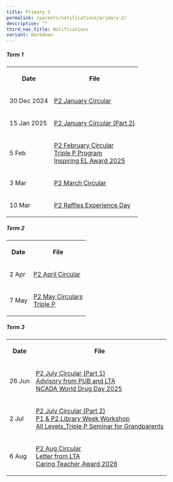 ```yaml
---
title: Primary 2
permalink: /parents/notifications/primary-2/
description: ""
third_nav_title: Notifications
variant: markdown
---
```

<h5>Term 1</h5>
<table style="minWidth: 50px">
<colgroup>
<col>
<col>
</colgroup>
<tbody>
<tr>
<th rowspan="1" colspan="1">
<p>Date</p>
</th>
<th rowspan="1" colspan="1">
<p>File</p>
</th>
</tr>
<tr>
<td rowspan="1" colspan="1">
<p>30 Dec 2024</p>
</td>
<td rowspan="1" colspan="1">
<p><a href="/files/Notification%202025/Pri%202/RGPS_N25_P2_001.pdf" rel="noopener noreferrer nofollow" target="_blank">P2 January Circular</a>
</p>
</td>
</tr>
<tr>
<td rowspan="1" colspan="1">
<p>15 Jan 2025</p>
</td>
<td rowspan="1" colspan="1">
<p><a href="/files/Notification%202025/Pri%202/RGPS_N25_P2_003.pdf" rel="noopener noreferrer nofollow" target="_blank">P2 January Circular (Part 2)</a>
</p>
</td>
</tr>
<tr>
<td rowspan="1" colspan="1">
<p>5 Feb</p>
</td>
<td rowspan="1" colspan="1">
<p><a href="/files/Notification%202025/Pri%202/P2.pdf" rel="noopener noreferrer nofollow" target="_blank">P2 February Circular</a>
<br><a href="/files/Notification%202025/Pri%201/Triple_P_PG_Notification_Indicate_Interest_2025_Flyer.pdf" rel="noopener noreferrer nofollow" target="_blank">Triple P Program</a>
<br><a href="/files/Notification%202025/Pri%201/Inspiring_EL_Award_2025.pdf" rel="noopener noreferrer nofollow" target="_blank">Inspiring EL Award 2025</a>
</p>
</td>
</tr>
<tr>
<td rowspan="1" colspan="1">
<p>3 Mar</p>
</td>
<td rowspan="1" colspan="1">
<p><a href="/files/Notification%202025/Pri%202/RGPS_N25_P2_005.pdf" rel="noopener noreferrer nofollow" target="_blank">P2 March Circular</a>
</p>
</td>
</tr>
<tr>
<td rowspan="1" colspan="1">
<p>10 Mar</p>
</td>
<td rowspan="1" colspan="1">
<p><a href="/files/Notification%202025/Pri%202/P2_Raffles_Experience_Day_PG_2025_final__Consent_required_.pdf" rel="noopener noreferrer nofollow" target="_blank">P2 Raffles Experience Day</a>
</p>
</td>
</tr>
</tbody>
</table>
<h5>Term 2</h5>
<table style="minWidth: 50px">
<colgroup>
<col>
<col>
</colgroup>
<tbody>
<tr>
<th rowspan="1" colspan="1">
<p>Date</p>
</th>
<th rowspan="1" colspan="1">
<p>File</p>
</th>
</tr>
<tr>
<td rowspan="1" colspan="1">
<p>2 Apr</p>
</td>
<td rowspan="1" colspan="1">
<p><a href="/files/Notification%202025/Pri%202/RGPS_N25_P2_009.pdf" rel="noopener noreferrer nofollow" target="_blank">P2 April Circular</a>
</p>
</td>
</tr>
<tr>
<td rowspan="1" colspan="1">
<p>7 May</p>
</td>
<td rowspan="1" colspan="1">
<p><a href="/files/Notification%202025/Pri%202/RGPS_N25_P2_010.pdf" rel="noopener noreferrer nofollow" target="_blank">P2 May Circulars</a>
<br><a href="/files/Notification%202025/Pri%206/P1_P6_Triple_P_PG_Notification_Mid_Year_Indicate_Interest_Flyer.pdf" rel="noopener noreferrer nofollow" target="_blank">Triple P</a>
</p>
</td>
</tr>
</tbody>
</table>
<h5>Term 3</h5>
<table style="minWidth: 50px">
<colgroup>
<col>
<col>
</colgroup>
<tbody>
<tr>
<th rowspan="1" colspan="1">
<p>Date</p>
</th>
<th rowspan="1" colspan="1">
<p>File</p>
</th>
</tr>
<tr>
<td rowspan="1" colspan="1">
<p>26 Jun</p>
</td>
<td rowspan="1" colspan="1">
<p><a href="/files/Notification%202025/Pri%202/RGPS_N25_P2_012.pdf" rel="noopener noreferrer nofollow" target="_blank">P2 July Circular (Part 1)</a>
<br><a href="/files/Notification%202025/Pri%201%20to%206/NCADA_World_Drug_Day_2025_Message.pdf" rel="noopener noreferrer nofollow" target="_blank">Advisory from PUB and LTA</a>
<br><a href="/files/Notification%202025/Pri%201%20to%206/NCADA_World_Drug_Day_2025_Message.pdf" rel="noopener noreferrer nofollow" target="_blank">NCADA World Drug Day 2025</a>
</p>
</td>
</tr>
<tr>
<td rowspan="1" colspan="1">
<p>2 Jul</p>
</td>
<td rowspan="1" colspan="1">
<p><a href="/files/Notification%202025/Pri%202/RGPS_N25_P2_013.pdf" rel="noopener noreferrer nofollow" target="_blank">P2 July Circular (Part 2)</a>
<br><a href="/files/Notification%202025/Pri%201%20to%206/P1___P2_Library_Week_Workshop.pdf" rel="noopener noreferrer nofollow" target="_blank">P1 &amp; P2 Library Week Workshop</a>
<br><a href="/files/Notification%202025/Pri%201%20to%206/All_Levels_Triple_P_Seminar_for_Grandparents.pdf" rel="noopener noreferrer nofollow" target="_blank">All Levels_Triple P Seminar for Grandparents</a>
</p>
</td>
</tr>
<tr>
<td rowspan="1" colspan="1">
<p>6 Aug</p>
</td>
<td rowspan="1" colspan="1">
<p><a href="/files/Notification 2025/Pri 2/RGPS_N25_P2_014.pdf" rel="noopener nofollow" target="_blank">P2 Aug Circular</a>
<br><a href="/files/Notification 2025/Pri 1/Notification_from_LTA.pdf" rel="noopener nofollow" target="_blank">Letter from LTA</a>
<br><a href="/files/Notification 2025/Pri 1/Caring_Teacher_Awards__CTA_2026_compress.pdf" rel="noopener nofollow" target="_blank">Caring Teacher Award 2026</a>
</p>
</td>
</tr>
</tbody>
</table>
<p></p>